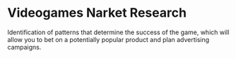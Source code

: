 # Videogames Narket Research
Identification of patterns that determine the success of the game, which will allow you to bet on a potentially popular product and plan advertising campaigns.
